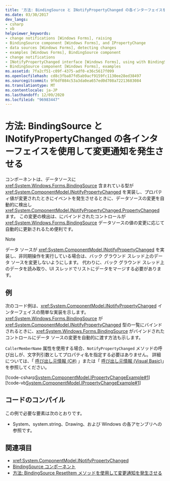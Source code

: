 ```yaml
---
title: '方法: BindingSource と INotifyPropertyChanged の各インターフェイスを使用して変更通知を発生させる'
ms.date: 03/30/2017
dev_langs:
- csharp
- vb
helpviewer_keywords:
- change notifications [Windows Forms], raising
- BindingSource component [Windows Forms], and IPropertyChange
- data sources [Windows Forms], detecting changes
- examples [Windows Forms], BindingSource component
- change notifications
- INotifyPropertyChanged interface [Windows Forms], using with BindingSource
- BindingSource component [Windows Forms], examples
ms.assetid: 7fa2cf51-c09f-4375-adf0-e36c5617f099
ms.openlocfilehash: cd8c3fba87fd5ab9acf9159fc1130ee28ed38497
ms.sourcegitcommit: 9f6df084c53a3da0ea657ed0d708a72213683084
ms.translationtype: MT
ms.contentlocale: ja-JP
ms.lasthandoff: 12/09/2020
ms.locfileid: "96983447"
---
```

# <a name="how-to-raise-change-notifications-using-a-bindingsource-and-the-inotifypropertychanged-interface"></a>方法: BindingSource と INotifyPropertyChanged の各インターフェイスを使用して変更通知を発生させる

コンポーネントは、データソースに <xref:System.Windows.Forms.BindingSource> 含まれている型が <xref:System.ComponentModel.INotifyPropertyChanged> を実装し、プロパティ値が変更されたときにイベントを発生させるときに、データソースの変更を自動的に検出し <xref:System.ComponentModel.INotifyPropertyChanged.PropertyChanged> ます。 この変更の検出は、にバインドされたコントロールが <xref:System.Windows.Forms.BindingSource> データソースの値の変更に応じて自動的に更新されるため便利です。  
  
> [!NOTE]
> データ ソースが <xref:System.ComponentModel.INotifyPropertyChanged> を実装し、非同期操作を実行している場合は、バック グラウンド スレッド上のデータ ソースを変更しないようにします。 代わりに、バック グラウンド スレッド上のデータを読み取り、UI スレッドでリストにデータをマージする必要があります。  
  
## <a name="example"></a>例  

 次のコード例は、<xref:System.ComponentModel.INotifyPropertyChanged> インターフェイスの簡単な実装を示します。 <xref:System.Windows.Forms.BindingSource> が <xref:System.ComponentModel.INotifyPropertyChanged> 型の一覧にバインドされるときに、<xref:System.Windows.Forms.BindingSource> がバインドされたコントロールにデータ ソースの変更を自動的に渡す方法も示します。  
  
 `CallerMemberName` 属性を使用する場合、`NotifyPropertyChanged` メソッドの呼び出しが、文字列引数としてプロパティ名を指定する必要はありません。 詳細については、「 [呼び出し元情報 (C#)](/dotnet/csharp/language-reference/attributes/caller-information) 」または「 [呼び出し元情報 (Visual Basic)](/dotnet/visual-basic/programming-guide/concepts/caller-information)」を参照してください。  
  
 [!code-csharp[System.ComponentModel.IPropertyChangeExample#1](~/samples/snippets/csharp/VS_Snippets_Winforms/System.ComponentModel.IPropertyChangeExample/CS/Form1.cs#1)]
 [!code-vb[System.ComponentModel.IPropertyChangeExample#1](~/samples/snippets/visualbasic/VS_Snippets_Winforms/System.ComponentModel.IPropertyChangeExample/VB/Form1.vb#1)]  
  
## <a name="compiling-the-code"></a>コードのコンパイル  

 この例で必要な要素は次のとおりです。  
  
- System、system.string、Drawing、および Windows の各アセンブリへの参照です。  
  
## <a name="see-also"></a>関連項目

- <xref:System.ComponentModel.INotifyPropertyChanged>
- [BindingSource コンポーネント](bindingsource-component.md)
- [方法: BindingSource ResetItem メソッドを使用して変更通知を発生させる](how-to-raise-change-notifications-using-the-bindingsource-resetitem-method.md)
